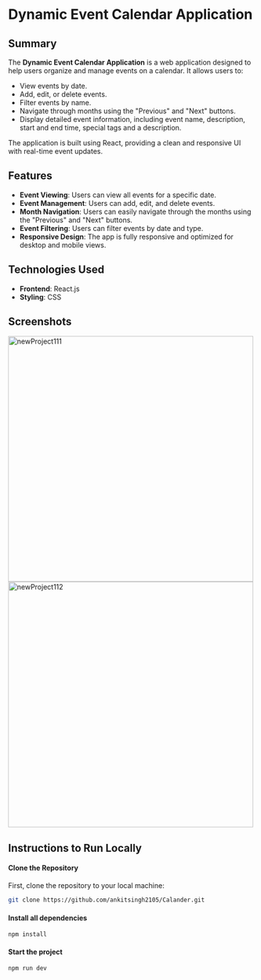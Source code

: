 # Dynamic Event Calendar Application

## Summary

The **Dynamic Event Calendar Application** is a web application designed to help users organize and manage events on a calendar. It allows users to:

- View events by date.
- Add, edit, or delete events.
- Filter events by name.
- Navigate through months using the "Previous" and "Next" buttons.
- Display detailed event information, including event name, description, start and end time, special tags and a description.

The application is built using React, providing a clean and responsive UI with real-time event updates.

## Features

- **Event Viewing**: Users can view all events for a specific date.
- **Event Management**: Users can add, edit, and delete events.
- **Month Navigation**: Users can easily navigate through the months using the "Previous" and "Next" buttons.
- **Event Filtering**: Users can filter events by date and type.
- **Responsive Design**: The app is fully responsive and optimized for desktop and mobile views.

## Technologies Used

- **Frontend**: React.js
- **Styling**: CSS

## Screenshots
<img width="500" alt="newProject111" src="https://github.com/user-attachments/assets/2c158171-6387-4072-8c65-78153146939c" />
<img width="500" alt="newProject112" src="https://github.com/user-attachments/assets/4ae0dea5-e694-4013-b7e0-7d7a3034b8ba" />

## Instructions to Run Locally

#### Clone the Repository

First, clone the repository to your local machine:

```bash
git clone https://github.com/ankitsingh2105/Calander.git

```

#### Install all dependencies
```
npm install
```

#### Start the project
```
npm run dev
